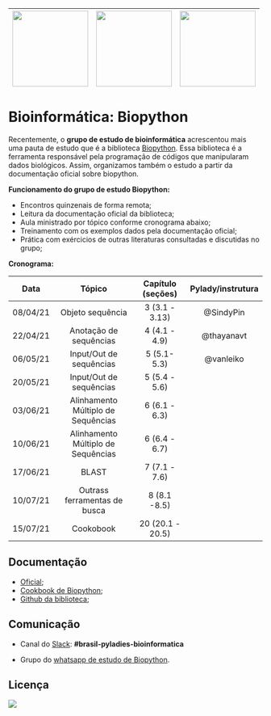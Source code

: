 | [<img src="https://github.com/pyladies-brazil/grupo-estudo-bioinformatica/blob/main/imagens/boneca_1.png" width=150>](https://github.com/pyladies-brazil/grupo-estudo-bioinformatica)| [<img src="https://github.com/pyladies-brazil/grupo-estudo-bioinformatica/blob/main/imagens/boneca_3.png" width=150>](https://github.com/pyladies-brazil/grupo-estudo-bioinformatica) | [<img src="https://github.com/pyladies-brazil/grupo-estudo-bioinformatica/blob/main/imagens/boneca_2.png" width=150>](https://github.com/pyladies-brazil/grupo-estudo-bioinformatica) |
|:------------:|:-----------:|:-----------:|

# Bioinformática: Biopython

Recentemente, o **grupo de estudo de bioinformática** acrescentou mais uma pauta de estudo que é a biblioteca [Biopython](https://biopython.org/). Essa biblioteca é a ferramenta responsável pela programação de códigos que manipularam dados biológicos. Assim, organizamos também o estudo a partir da documentação oficial sobre biopython. 

**Funcionamento do grupo de estudo Biopython:**
* Encontros quinzenais de forma remota; 
* Leitura da documentação oficial da biblioteca;
* Aula ministrado por tópico conforme cronograma abaixo;
* Treinamento com os exemplos dados pela documentação oficial;
* Prática com exércicios de outras literaturas consultadas e discutidas no grupo;

**Cronograma:**

Data | Tópico | Capítulo (seções) | Pylady/instrutura  |
:--:|:--:|:--:|:--:|
08/04/21 | Objeto sequência | 3 (3.1 - 3.13) | @SindyPin |
22/04/21 | Anotação de sequências | 4 (4.1 - 4.9) | @thayanavt   |
06/05/21 | Input/Out de sequências |5 (5.1-5.3) | @vanleiko |
20/05/21 | Input/Out de sequências | 5 (5.4 - 5.6) | |
03/06/21 | Alinhamento Múltiplo de Sequências | 6 (6.1 - 6.3) | |
10/06/21 | Alinhamento Múltiplo de Sequências | 6 (6.4 - 6.7) | |
17/06/21 | BLAST | 7 (7.1 - 7.6) | |
10/07/21 | Outrass ferramentas de busca | 8 (8.1 -8.5) | |
15/07/21 | Cookobook | 20 (20.1 - 20.5) | |

## Documentação

- [Oficial]( http://biopython.org);
- [Cookbook de Biopython](https://biopython.org/wiki/Category%3ACookbook);
- [Github da biblioteca](https://github.com/biopython/biopython);

## Comunicação

- Canal do [Slack](https://slackin.pyladies.com/): **#brasil-pyladies-bioinformatica**

- Grupo do [whatsapp de estudo de Biopython](https://chat.whatsapp.com/F9iiQcC7Juh1Df5rWc3dSR).

## Licença

[<img src="https://anaconda.org/anaconda/biopython/badges/license.svg">](https://github.com/biopython/biopython/blob/master/LICENSE.rst)